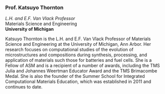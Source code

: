 ### Prof. Katsuyo Thornton

*L.H. and E.F. Van Vlack Professor*   
Materials Science and Engineering  
**University of Michigan**  

Katsuyo Thornton is the L.H. and E.F. Van Vlack Professor of Materials Science and Engineering at the University of Michigan, Ann Arbor.
Her research focuses on computational studies of the evolution of microstructures and compositions during synthesis, processing, and application of materials such those for batteries and fuel cells.
She is a Fellow of ASM and is a recipient of a number of awards, including the TMS Julia and Johannes Weertman Educator Award and the TMS Brimacombe Medal. She is also the founder of the Summer School for Integrated Computational Materials Education, which was established in 2011 and continues to date. 
